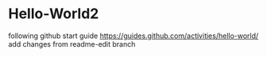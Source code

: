 # Hello-World2
following github start guide https://guides.github.com/activities/hello-world/
add changes from readme-edit branch
